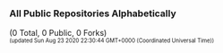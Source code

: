 
### All Public Repositories Alphabetically

(0 Total, 0 Public, 0 Forks)<br>
<sup><sub>(updated Sun Aug 23 2020 22:30:44 GMT+0000 (Coordinated Universal Time))</sub></sup>

